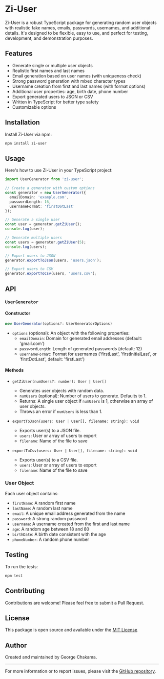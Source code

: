 # Zi-User

Zi-User is a robust TypeScript package for generating random user objects with realistic fake names, emails, passwords, usernames, and additional details. It's designed to be flexible, easy to use, and perfect for testing, development, and demonstration purposes.

## Features

- Generate single or multiple user objects
- Realistic first names and last names
- Email generation based on user names (with uniqueness check)
- Strong password generation with mixed character types
- Username creation from first and last names (with format options)
- Additional user properties: age, birth date, phone number
- Export generated users to JSON or CSV
- Written in TypeScript for better type safety
- Customizable options

## Installation

Install Zi-User via npm:

```bash
npm install zi-user
```

## Usage

Here's how to use Zi-User in your TypeScript project:

```typescript
import UserGenerator from 'zi-user';

// Create a generator with custom options
const generator = new UserGenerator({
  emailDomain: 'example.com',
  passwordLength: 16,
  usernameFormat: 'firstDotLast'
});

// Generate a single user
const user = generator.getZiUser();
console.log(user);

// Generate multiple users
const users = generator.getZiUser(5);
console.log(users);

// Export users to JSON
generator.exportToJson(users, 'users.json');

// Export users to CSV
generator.exportToCsv(users, 'users.csv');
```

## API

### `UserGenerator`

#### Constructor

```typescript
new UserGenerator(options?: UserGeneratorOptions)
```

- `options` (optional): An object with the following properties:
  - `emailDomain`: Domain for generated email addresses (default: 'gmail.com')
  - `passwordLength`: Length of generated passwords (default: 12)
  - `usernameFormat`: Format for usernames ('firstLast', 'firstInitialLast', or 'firstDotLast', default: 'firstLast')

#### Methods

- `getZiUser(numUsers?: number): User | User[]`
  - Generates user objects with random data.
  - `numUsers` (optional): Number of users to generate. Defaults to 1.
  - Returns: A single user object if `numUsers` is 1, otherwise an array of user objects.
  - Throws an error if `numUsers` is less than 1.

- `exportToJson(users: User | User[], filename: string): void`
  - Exports user(s) to a JSON file.
  - `users`: User or array of users to export
  - `filename`: Name of the file to save

- `exportToCsv(users: User | User[], filename: string): void`
  - Exports user(s) to a CSV file.
  - `users`: User or array of users to export
  - `filename`: Name of the file to save

### User Object

Each user object contains:
- `firstName`: A random first name
- `lastName`: A random last name
- `email`: A unique email address generated from the name
- `password`: A strong random password
- `username`: A username created from the first and last name
- `age`: A random age between 18 and 80
- `birthDate`: A birth date consistent with the age
- `phoneNumber`: A random phone number

## Testing

To run the tests:

```bash
npm test
```

## Contributing

Contributions are welcome! Please feel free to submit a Pull Request.

## License

This package is open source and available under the [MIT License](LICENSE).

## Author

Created and maintained by George Chakama.

---

For more information or to report issues, please visit the [GitHub repository](https://github.com/gtchakama/zi-user).

